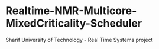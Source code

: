 # Realtime-NMR-Multicore-MixedCriticality-Scheduler
Sharif University of Technology - Real Time Systems project

